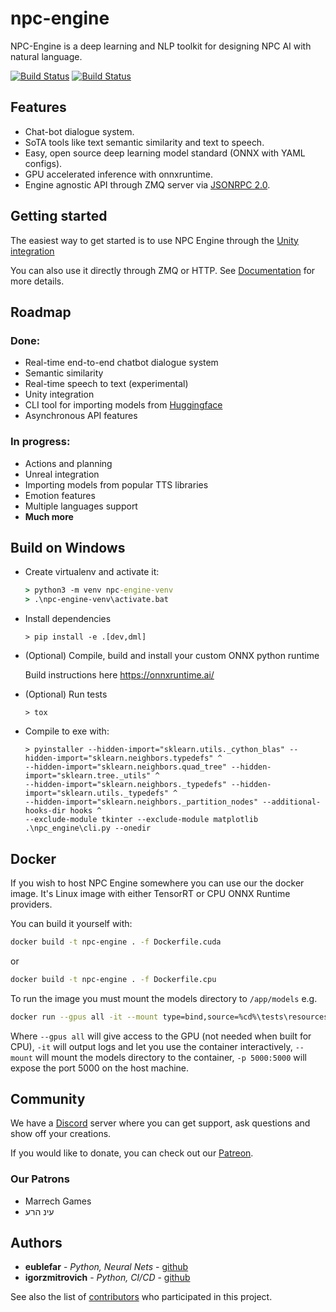 # npc-engine

NPC-Engine is a deep learning and NLP toolkit for designing NPC AI with natural language.

[![Build Status](https://github.com/npc-engine/npc-engine/actions/workflows/documentation_master.yml/badge.svg)](https://npc-engine.github.io/npc-engine/)
[![Build Status](https://github.com/npc-engine/npc-engine/actions/workflows/ci.yml/badge.svg)](https://npc-engine.github.io/npc-engine/)

## Features

- Chat-bot dialogue system.
- SoTA tools like text semantic similarity and text to speech.
- Easy, open source deep learning model standard (ONNX with YAML configs).
- GPU accelerated inference with onnxruntime.
- Engine agnostic API through ZMQ server via [JSONRPC 2.0](https://www.jsonrpc.org/specification).

## Getting started

The easiest way to get started is to use NPC Engine through the [Unity integration](https://assetstore.unity.com/packages/tools/ai/npc-engine-208498)

You can also use it directly through ZMQ or HTTP. See [Documentation](https://npc-engine.com/stable/inference_engine/running_server/) for more details.

## Roadmap

### Done:

- Real-time end-to-end chatbot dialogue system
- Semantic similarity
- Real-time speech to text (experimental)
- Unity integration
- CLI tool for importing models from [Huggingface](https://huggingface.co/transformers/index.html)
- Asynchronous API features

### In progress:

- Actions and planning
- Unreal integration
- Importing models from popular TTS libraries
- Emotion features
- Multiple languages support
- **Much more**

## Build on Windows

- Create virtualenv and activate it:

    ```cmd
    > python3 -m venv npc-engine-venv
    > .\npc-engine-venv\activate.bat
    ```

- Install dependencies

    ```
    > pip install -e .[dev,dml]
    ```

- (Optional) Compile, build and install your custom ONNX python runtime

    Build instructions here https://onnxruntime.ai/

- (Optional) Run tests
    ```
    > tox
    ```

- Compile to exe with:

    ```
    > pyinstaller --hidden-import="sklearn.utils._cython_blas" --hidden-import="sklearn.neighbors.typedefs" ^
    --hidden-import="sklearn.neighbors.quad_tree" --hidden-import="sklearn.tree._utils" ^
    --hidden-import="sklearn.neighbors._typedefs" --hidden-import="sklearn.utils._typedefs" ^
    --hidden-import="sklearn.neighbors._partition_nodes" --additional-hooks-dir hooks ^
    --exclude-module tkinter --exclude-module matplotlib .\npc_engine\cli.py --onedir
    ```

## Docker

If you wish to host NPC Engine somewhere you can use our the docker image. It's Linux image with either TensorRT or CPU ONNX Runtime providers.

You can build it yourself with:

```bash
docker build -t npc-engine . -f Dockerfile.cuda
```
or  
```bash
docker build -t npc-engine . -f Dockerfile.cpu
```

To run the image you must mount the models directory to `/app/models` e.g.

```bash
docker run --gpus all -it --mount type=bind,source=%cd%\tests\resources\models,target=/app/models -p 5000:5000 npc-engine/inference-engine:latest npc-engine run --port 5000
```

Where `--gpus all` will give access to the GPU (not needed when built for CPU), `-it` will output logs and let you use the container interactively, `--mount` will mount the models directory to the container, `-p 5000:5000` will expose the port 5000 on the host machine.


## Community

We have a [Discord](https://discord.gg/R4zBNmnfrU) server where you can get support, ask questions and show off your creations.

If you would like to donate, you can check out our [Patreon](https://www.patreon.com/npcengine).

### Our Patrons

- Marrech Games
- עינ הרע

## Authors

- **eublefar** - _Python, Neural Nets_ - [github](https://github.com/eublefar)
- **igorzmitrovich** - _Python, CI/CD_ - [github](https://github.com/igorzmitrovich)

See also the list of [contributors](https://github.com/npc-engine/npc-engine/contributors) who participated in this project.

